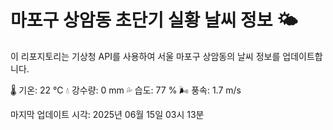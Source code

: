 
# 마포구 상암동 초단기 실황 날씨 정보 🌤️

이 리포지토리는 기상청 API를 사용하여 서울 마포구 상암동의 날씨 정보를 업데이트합니다. 

🌡️ 기온: 22 ℃
💧 강수량: 0 mm
💦 습도: 77 %
🌬️ 풍속: 1.7 m/s

마지막 업데이트 시각: 2025년 06월 15일 03시 13분    
